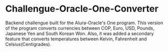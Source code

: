 # Challengue-Oracle-One-Converter
Backend challengue built for the Alura-Oracle's One program. This version of the program converts currencies between COP, Euro, USD, Pounds, Japanese Yen and South Korean Won. Also, it was added a secondary feature that converts temperatures between Kelvin, Fahrenheit and Celsius(Centigrades).
